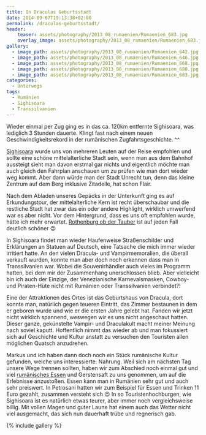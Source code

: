 ```yaml
---
title: In Draculas Geburtsstadt
date: 2014-09-07T19:13:38+02:00
permalink: /draculas-geburtsstadt/
header:
    teaser: assets/photography/2013_08_rumaenien/Rumaenien_683.jpg
    overlay_image: assets/photography/2013_08_rumaenien/Rumaenien_683.jpg
gallery:
  - image_path: assets/photography/2013_08_rumaenien/Rumaenien_642.jpg
  - image_path: assets/photography/2013_08_rumaenien/Rumaenien_646.jpg
  - image_path: assets/photography/2013_08_rumaenien/Rumaenien_668.jpg
  - image_path: assets/photography/2013_08_rumaenien/Rumaenien_680.jpg
  - image_path: assets/photography/2013_08_rumaenien/Rumaenien_683.jpg
categories:
  - Unterwegs
tags:
  - Rumänien
  - Sighisoara
  - Transsilvanien
---
```


Wieder einmal per Zug ging es in das ca. 120km entfernte Sighisoara, was lediglich 3 Stunden dauerte. 
Klingt fast nach einem neuen Geschwindigkeitsrekord in der rumänischen Zugfahrtsgeschichte. ^^

[Sighisoara](http://de.wikipedia.org/wiki/Sighi%C8%99oara) wurde uns von mehreren Leuten auf der Reise empfohlen 
und sollte eine schöne mittelalterliche Stadt sein, wenn man aus dem Bahnhof aussteigt sieht man davon erstmal gar nichts 
und eigentlich möchte man auch gleich den Fahrplan anschauen um zu prüfen wie man dort wieder weg kommt. 
Aber dann würde man der Stadt Unrecht tun, denn das kleine Zentrum auf dem Berg inklusive Zitadelle, hat schon Flair.

Nach dem Abladen unseres Gepäcks in der Unterkunft ging es auf Erkundungstour, 
der mittelalterliche Kern ist recht überschaubar und die restliche Stadt hat zwar das ein oder andere Highlight, 
wirklich umwerfend war es aber nicht. Vor dem Hintergrund, dass es uns oft empfohlen wurde, hätte ich mehr erwartet. 
[Rothenburg ob der Tauber](http://de.wikipedia.org/wiki/Rothenburg_ob_der_Tauber) ist auf jeden Fall deutlich schöner 😉

In Sighisoara findet man wieder Haufenweise Straßenschilder und Erklärungen an Statuen auf Deutsch, 
eine Tatsache die mich immer wieder irritiert hatte. An den vielen Dracula- und Vampirmemoralien, 
die überall verkauft wurden, konnte man aber doch noch erkennen dass man in Transsilvanien war. 
Wobei die Souvenirhändler auch vieles im Programm hatten, bei dem mir der Zusammenhang unerschlossen blieb. 
Aber vielleicht bin ich auch der Einzige, der Venezianische Karnevalsmasken, Cowboy- und Piraten-Hüte nicht mit Rumänien oder Transsilvanien verbindet?!

Eine der Attraktionen des Ortes ist das Geburtshaus von Dracula, dort konnte man, natürlich gegen teueren Eintritt, 
das Zimmer bestaunen in dem er geboren wurde und wie er die ersten Jahre gelebt hat. 
Fanden wir jetzt nicht wirklich spannend, weswegen wir es uns nicht angeschaut hatten. 
Dieser ganze, gekünstelte Vampir- und Draculakult macht meiner Meinung nach soviel kaputt. 
Hoffentlich nimmt das wieder ab und man fokussiert sich auf Geschichte und Kultur anstatt zu versuchen den Touristen allen möglichen Quatsch anzudrehen.

Markus und ich haben dann doch noch ein Stück rumänische Kultur gefunden, welche uns interessierte: Nahrung. 
Weil sich am nächsten Tag unsere Wege trennen sollten, haben wir zum Abschied noch einmal gut 
und viel [rumänisches Essen](http://www.tripadvisor.de/Restaurant_Review-g311309-d1099774-Reviews-Rustic-Sighisoara_Mures_County_Central_Romania_Transylvania.html) 
und Gerstensaft zu uns genommen, um auf die Erlebnisse anzustoßen. Essen kann man in Rumänien sehr gut und auch sehr preiswert. 
In Petrosani hatten wir zum Beispiel für Essen und Trinken 11 Euro gezahlt, zusammen versteht sich 😉 
In so Touristenhochburgen, wie Sighisoara ist es natürlich etwas teurer, aber immer noch vergleichsweise billig. 
Mit vollen Magen und guter Laune hat einem auch das Wetter nicht viel ausgemacht, das sich nun dauerhaft trübe und regnerisch gab.

{% include gallery %}